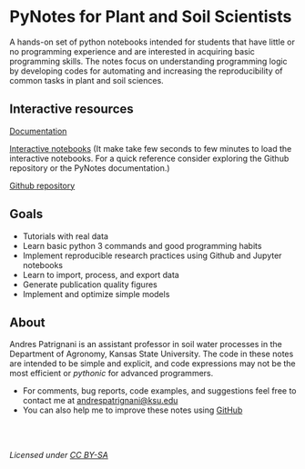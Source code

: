 # PyNotes for Plant and Soil Scientists

A hands-on set of python notebooks intended for students that have little or no programming experience and are interested in acquiring basic programming skills. The notes focus on understanding programming logic by developing codes for automating and increasing the reproducibility of common tasks in plant and soil sciences.

## Interactive resources

[Documentation](https://andres-patrignani.github.io/pynotes)


[Interactive notebooks](https://mybinder.org/v2/gh/andres-patrignani/pynotes/master?filepath=notebooks)
(It make take few seconds to few minutes to load the interactive notebooks. For a quick reference consider exploring the Github repository or the PyNotes documentation.)

[Github repository](https://github.com/andres-patrignani/pynotes)


## Goals

- Tutorials with real data
- Learn basic python 3 commands and good programming habits
- Implement reproducible research practices using Github and Jupyter notebooks
- Learn to import, process, and export data
- Generate publication quality figures
- Implement and optimize simple models


## About

Andres Patrignani is an assistant professor in soil water processes in the Department of Agronomy, Kansas State University. The code in these notes are intended to be simple and explicit, and code expressions may not be the most efficient or *pythonic* for advanced programmers.

- For comments, bug reports, code examples, and suggestions feel free to contact me at andrespatrignani@ksu.edu
- You can also help me to improve these notes using [GitHub](https://github.com/andres-patrignani/pynotes)

<br/>
<br/>

*Licensed under [CC BY-SA](https://creativecommons.org/licenses/by-sa/2.0/)*